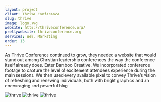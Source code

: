 ```yaml
---
layout: project
client: Thrive Conference
slug: thrive
image: logo.svg 
website: http://thriveconference.org/
prettywebsite: thriveconference.org
services: Web, Marketing
order: 13
---
```


As Thrive Conference continued to grow, they needed a website that would stand out among Christian leadership conferences the way the conference itself already does. Enter Bamboo Creative. We incorporated conference footage to capture the level of excitement attendees experience during the main sessions. We then used every available pixel to convey Thrive’s vision of refreshing and renewing individuals, both with bright graphics and an encouraging and powerful blog.

![thrive](/images/client-assets/{{page.slug}}/01.jpg)
![thrive](/images/client-assets/{{page.slug}}/02.jpg)
![thrive](/images/client-assets/{{page.slug}}/03.jpg)